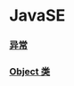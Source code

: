 # JavaSE
 ### [异常](https://github.com/WhCannon/JavaSE/blob/master/Exception/README.MD)
 ### [Object 类](https://github.com/WhCannon/JavaSE/blob/master/Object-class/README.MD)
